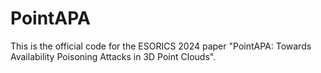 # PointAPA
This is the official code for the ESORICS 2024 paper "PointAPA: Towards Availability Poisoning Attacks in 3D Point Clouds".
